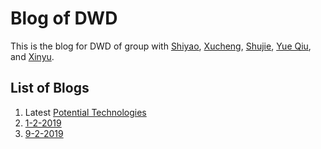 # Blog of DWD

This is the blog for DWD of group with [Shiyao](https://github.com/BillShiyaoZhang "GitHub profile"), [Xucheng](https://github.com/Xuchengchen "GitHub profile"), [Shujie](https://github.com/dushujie "GitHub profile"), [Yue Qiu](https://github.com/Joyyyyyyyy "GitHub profile"), and [Xinyu](https://github.com/xinyu314 "GitHub profile").

## List of Blogs

1. Latest [Potential Technologies](potential-technologies.md#draft-2 "Latest Potential Technologies")
2. [1-2-2019](1-2-2019.md "Blog on 1st Feb., 2019")
3. [9-2-2019](9-2-2019.md "Blog on 9th Feb., 2019")